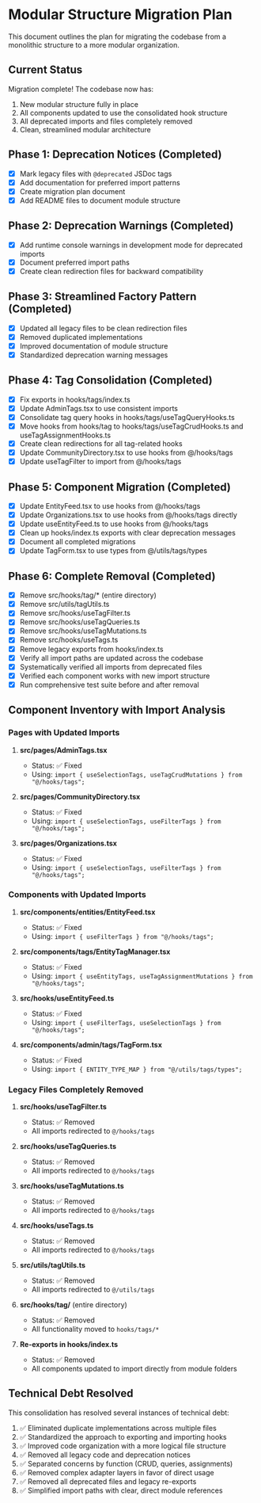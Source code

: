 
# Modular Structure Migration Plan

This document outlines the plan for migrating the codebase from a monolithic structure to a more modular organization.

## Current Status

Migration complete! The codebase now has:

1. New modular structure fully in place
2. All components updated to use the consolidated hook structure
3. All deprecated imports and files completely removed
4. Clean, streamlined modular architecture

## Phase 1: Deprecation Notices (Completed)

- [x] Mark legacy files with `@deprecated` JSDoc tags
- [x] Add documentation for preferred import patterns
- [x] Create migration plan document
- [x] Add README files to document module structure

## Phase 2: Deprecation Warnings (Completed)

- [x] Add runtime console warnings in development mode for deprecated imports
- [x] Document preferred import paths
- [x] Create clean redirection files for backward compatibility

## Phase 3: Streamlined Factory Pattern (Completed)

- [x] Updated all legacy files to be clean redirection files
- [x] Removed duplicated implementations 
- [x] Improved documentation of module structure
- [x] Standardized deprecation warning messages

## Phase 4: Tag Consolidation (Completed)

- [x] Fix exports in hooks/tags/index.ts
- [x] Update AdminTags.tsx to use consistent imports
- [x] Consolidate tag query hooks in hooks/tags/useTagQueryHooks.ts
- [x] Move hooks from hooks/tag to hooks/tags/useTagCrudHooks.ts and useTagAssignmentHooks.ts
- [x] Create clean redirections for all tag-related hooks
- [x] Update CommunityDirectory.tsx to use hooks from @/hooks/tags
- [x] Update useTagFilter to import from @/hooks/tags

## Phase 5: Component Migration (Completed)

- [x] Update EntityFeed.tsx to use hooks from @/hooks/tags
- [x] Update Organizations.tsx to use hooks from @/hooks/tags directly
- [x] Update useEntityFeed.ts to use hooks from @/hooks/tags
- [x] Clean up hooks/index.ts exports with clear deprecation messages
- [x] Document all completed migrations
- [x] Update TagForm.tsx to use types from @/utils/tags/types

## Phase 6: Complete Removal (Completed)

- [x] Remove src/hooks/tag/* (entire directory)
- [x] Remove src/utils/tagUtils.ts
- [x] Remove src/hooks/useTagFilter.ts
- [x] Remove src/hooks/useTagQueries.ts
- [x] Remove src/hooks/useTagMutations.ts 
- [x] Remove src/hooks/useTags.ts
- [x] Remove legacy exports from hooks/index.ts
- [x] Verify all import paths are updated across the codebase
- [x] Systematically verified all imports from deprecated files
- [x] Verified each component works with new import structure
- [x] Run comprehensive test suite before and after removal

## Component Inventory with Import Analysis

### Pages with Updated Imports

1. **src/pages/AdminTags.tsx**
   - Status: ✅ Fixed
   - Using: `import { useSelectionTags, useTagCrudMutations } from "@/hooks/tags";`

2. **src/pages/CommunityDirectory.tsx**
   - Status: ✅ Fixed
   - Using: `import { useSelectionTags, useFilterTags } from "@/hooks/tags";`

3. **src/pages/Organizations.tsx**
   - Status: ✅ Fixed
   - Using: `import { useSelectionTags, useFilterTags } from "@/hooks/tags";`

### Components with Updated Imports

1. **src/components/entities/EntityFeed.tsx**
   - Status: ✅ Fixed
   - Using: `import { useFilterTags } from "@/hooks/tags";`

2. **src/components/tags/EntityTagManager.tsx**
   - Status: ✅ Fixed
   - Using: `import { useEntityTags, useTagAssignmentMutations } from "@/hooks/tags";`

3. **src/hooks/useEntityFeed.ts**
   - Status: ✅ Fixed
   - Using: `import { useFilterTags, useSelectionTags } from "@/hooks/tags";`

4. **src/components/admin/tags/TagForm.tsx**
   - Status: ✅ Fixed
   - Using: `import { ENTITY_TYPE_MAP } from "@/utils/tags/types";`

### Legacy Files Completely Removed

1. **src/hooks/useTagFilter.ts**
   - Status: ✅ Removed
   - All imports redirected to `@/hooks/tags`

2. **src/hooks/useTagQueries.ts**
   - Status: ✅ Removed
   - All imports redirected to `@/hooks/tags`

3. **src/hooks/useTagMutations.ts**
   - Status: ✅ Removed
   - All imports redirected to `@/hooks/tags`

4. **src/hooks/useTags.ts**
   - Status: ✅ Removed
   - All imports redirected to `@/hooks/tags`

5. **src/utils/tagUtils.ts**
   - Status: ✅ Removed
   - All imports redirected to `@/utils/tags`

6. **src/hooks/tag/** (entire directory)
   - Status: ✅ Removed
   - All functionality moved to `hooks/tags/*`

7. **Re-exports in hooks/index.ts**
   - Status: ✅ Removed
   - All components updated to import directly from module folders

## Technical Debt Resolved

This consolidation has resolved several instances of technical debt:
1. ✅ Eliminated duplicate implementations across multiple files
2. ✅ Standardized the approach to exporting and importing hooks
3. ✅ Improved code organization with a more logical file structure
4. ✅ Removed all legacy code and deprecation notices
5. ✅ Separated concerns by function (CRUD, queries, assignments)
6. ✅ Removed complex adapter layers in favor of direct usage
7. ✅ Removed all deprecated files and legacy re-exports
8. ✅ Simplified import paths with clear, direct module references

